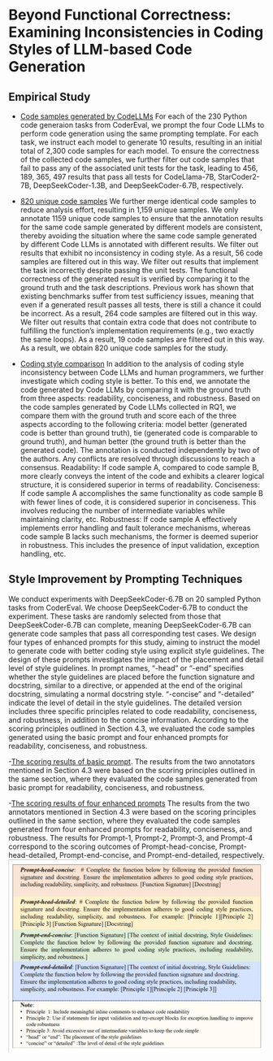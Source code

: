 # Beyond Functional Correctness: Examining Inconsistencies in Coding Styles of LLM-based Code Generation

## Empirical Study
- [Code samples generated by CodeLLMs](https://github.com/DeepSoftwareAnalytics/Coding-Style-Empirical/tree/main/code_samples_generated_by_codeLLMs) For each of the 230 Python code generaion tasks from CoderEval, we prompt the four Code LLMs to perform code generation using the same prompting template. For each task, we instruct each model to generate 10 results, resulting in an initial total of 2,300 code samples for each model. To ensure the correctness of the collected code samples, we further filter out code samples that fail to pass any of the associated unit tests for the task, leading to 456, 189, 365, 497 results that pass all tests for CodeLlama-7B, StarCoder2-7B, DeepSeekCoder-1.3B, and DeepSeekCoder-6.7B, respectively.

- [820 unique code samples](https://github.com/DeepSoftwareAnalytics/Coding-Style-Empirical/blob/main/820-unique-samples.csv) We further merge identical code samples to reduce analysis effort, resulting in 1,159 unique samples. We only annotate 1159 unique code samples to ensure that the annotation results for the same code sample generated by different models are consistent, thereby avoiding the situation where the same code sample generated by different Code LLMs is annotated with different results. We filter out results that exhibit no inconsistency in coding style. As a result, 56 code samples are filtered out in this way. We filter out results that implement the task incorrectly despite passing the unit tests. The functional correctness of the generated result is verified by comparing it to the ground truth and the task descriptions. Previous work has shown that existing benchmarks suffer from test sufficiency issues, meaning that even if a generated result passes all tests, there is still a chance it could be incorrect. As a result, 264 code samples are filtered out in this way. We filter out results that contain extra code that does not contribute to fulfilling the function’s implementation requirements (e.g., two exactly the same loops). As a result, 19 code samples are filtered out in this way. As a result, we obtain 820 unique code samples for the study.
  
- [Coding style comparison](https://github.com/DeepSoftwareAnalytics/Coding-Style-Empirical/tree/main/coding_style_comparison) In addition to the analysis of coding style inconsistency between Code LLMs and human programmers, we further investigate
which coding style is better. To this end, we annotate the code generated by Code LLMs by comparing it with the ground truth from three aspects: readability, conciseness, and robustness. Based on the code samples generated by Code LLMs collected
in RQ1, we compare them with the ground truth and score each of the three aspects according to the following criteria: model better (generated code is better than ground truth), tie (generated code is comparable to ground truth), and human better (the ground truth
is better than the generated code). The annotation is conducted independently by two of the authors. Any conflicts are resolved through discussions to reach a consensus.
Readability: If code sample A, compared to code sample B, more clearly conveys the intent of the code and exhibits a clearer logical structure, it is considered superior in terms of readability. 
Conciseness: If code sample A accomplishes the same functionality as code sample B with fewer lines of code, it is considered superior in conciseness. This involves reducing the number of intermediate variables while maintaining clarity, etc.
Robustness: If code sample A effectively implements error handling and fault tolerance mechanisms, whereas code sample B lacks such mechanisms, the former is deemed superior in robustness. This includes the presence of input validation, exception handling, etc.


## Style Improvement by Prompting Techniques
We conduct experiments with DeepSeekCoder-6.7B on 20 sampled Python tasks from CoderEval. We choose DeepSeekCoder-6.7B to conduct the experiment. These tasks are randomly selected from those that DeepSeekCoder-6.7B can complete, meaning DeepSeekCoder-6.7B can generate code samples that pass all corresponding test cases. We design four types of enhanced prompts for this study, aiming to instruct the model to generate code with better coding style using explicit style guidelines. The design of these prompts investigates the impact of the placement and detail level of style guidelines. In prompt names, “-head” or “-end” specifies whether the style guidelines are placed before the function signature and docstring, similar to a directive, or appended at the end of the original docstring, simulating a normal docstring style. “-concise” and “-detailed” indicate the level of detail in the style guidelines. The detailed version includes three specific principles related to code readability, conciseness, and robustness, in addition to the concise information. According to the scoring principles outlined in Section 4.3, we evaluated the code samples generated using the basic prompt and four enhanced prompts for readability, conciseness, and robustness. 

-[The scoring results of basic prompt](https://github.com/DeepSoftwareAnalytics/Coding-Style-Empirical/blob/main/RQ4_temp/scoring_results_basic_prompt.xlsx). The results from the two annotators mentioned in Section 4.3 were based on the scoring principles outlined in the same section, where they evaluated the code samples generated from basic prompt for readability, conciseness, and robustness.

-[The scoring results of four enhanced prompts](https://github.com/DeepSoftwareAnalytics/Coding-Style-Empirical/blob/main/RQ4_temp/scoring_results_enhanced_prompts.xlsx) The results from the two annotators mentioned in Section 4.3 were based on the scoring principles outlined in the same section, where they evaluated the code samples generated from four enhanced prompts for readability, conciseness, and robustness. The results for Prompt-1, Prompt-2, Prompt-3, and Prompt-4 correspond to the scoring outcomes of Prompt-head-concise, Prompt-head-detailed, Prompt-end-concise, and Prompt-end-detailed, respectively.
![Prompt templates](https://github.com/DeepSoftwareAnalytics/Coding-Style-Empirical/blob/main/images/prompts-4.png)

